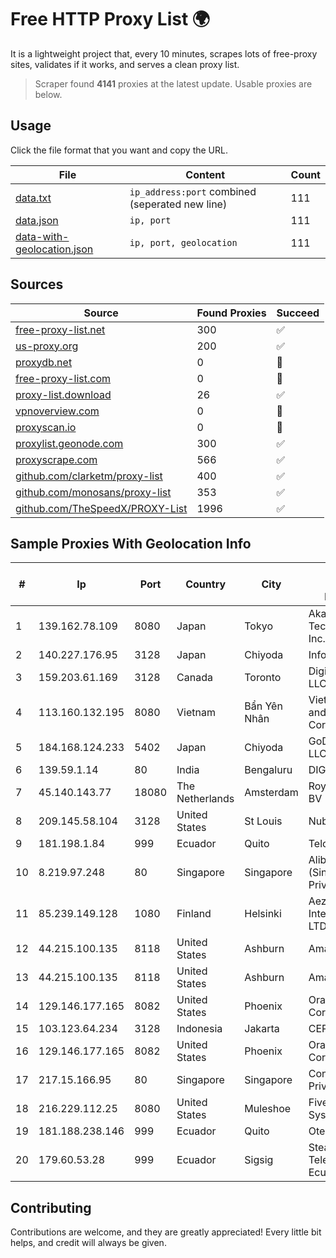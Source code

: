 
# Free HTTP Proxy List 🌍

It is a lightweight project that, every 10 minutes, scrapes lots of free-proxy sites, validates if it works, and serves a clean proxy list.


> Scraper found **4141** proxies at the latest update. Usable proxies are below.

## Usage

Click the file format that you want and copy the URL.


|File|Content|Count|
|----|-------|-----|
|[data.txt](https://raw.githubusercontent.com/themiralay/Proxy-List-World/master/data.txt)|`ip_address:port` combined (seperated new line)|111|
|[data.json](https://raw.githubusercontent.com/themiralay/Proxy-List-World/master/data.json)|`ip, port`|111|
|[data-with-geolocation.json](https://raw.githubusercontent.com/themiralay/Proxy-List-World/master/data-with-geolocation.json)|`ip, port, geolocation`|111|

## Sources

|Source|Found Proxies|Succeed|
|------|-------------|-------|
|[free-proxy-list.net](https://free-proxy-list.net)|300|✅|
|[us-proxy.org](https://www.us-proxy.org)|200|✅|
|[proxydb.net](http://proxydb.net)|0|🚫|
|[free-proxy-list.com](https://free-proxy-list.com/?page=&port=&type%5B%5D=http&type%5B%5D=https&up_time=0&search=Search)|0|🚫|
|[proxy-list.download](https://www.proxy-list.download/HTTP)|26|✅|
|[vpnoverview.com](https://vpnoverview.com/privacy/anonymous-browsing/free-proxy-servers)|0|🚫|
|[proxyscan.io](https://www.proxyscan.io)|0|🚫|
|[proxylist.geonode.com](https://proxylist.geonode.com/api/proxy-list?limit=300&page=1&sort_by=lastChecked&sort_type=desc&protocols=http,https)|300|✅|
|[proxyscrape.com](https://api.proxyscrape.com/v2/?request=displayproxies&protocol=http&timeout=10000&country=all&ssl=all&anonymity=all)|566|✅|
|[github.com/clarketm/proxy-list](https://raw.githubusercontent.com/clarketm/proxy-list/master/proxy-list-raw.txt)|400|✅|
|[github.com/monosans/proxy-list](https://raw.githubusercontent.com/monosans/proxy-list/main/proxies/http.txt)|353|✅|
|[github.com/TheSpeedX/PROXY-List](https://raw.githubusercontent.com/TheSpeedX/PROXY-List/master/http.txt)|1996|✅|


## Sample Proxies With Geolocation Info

|#|Ip|Port|Country|City|Internet Service Provider|
|-|--|----|-------|----|-------------------------|
|1|139.162.78.109|8080|Japan|Tokyo|Akamai Technologies, Inc.|
|2|140.227.176.95|3128|Japan|Chiyoda|InfoSphere|
|3|159.203.61.169|3128|Canada|Toronto|DigitalOcean, LLC|
|4|113.160.132.195|8080|Vietnam|Bẩn Yên Nhân|VietNam Post and Telecom Corporation|
|5|184.168.124.233|5402|Japan|Chiyoda|GoDaddy.com, LLC|
|6|139.59.1.14|80|India|Bengaluru|DIGITALOCEAN|
|7|45.140.143.77|18080|The Netherlands|Amsterdam|RoyaleHosting BV|
|8|209.145.58.104|3128|United States|St Louis|Nubes, LLC|
|9|181.198.1.84|999|Ecuador|Quito|Telconet S.A|
|10|8.219.97.248|80|Singapore|Singapore|Alibaba Cloud (Singapore) Private Limited|
|11|85.239.149.128|1080|Finland|Helsinki|Aeza International LTD|
|12|44.215.100.135|8118|United States|Ashburn|Amazon.com|
|13|44.215.100.135|8118|United States|Ashburn|Amazon.com|
|14|129.146.177.165|8082|United States|Phoenix|Oracle Corporation|
|15|103.123.64.234|3128|Indonesia|Jakarta|CEPATNET|
|16|129.146.177.165|8082|United States|Phoenix|Oracle Corporation|
|17|217.15.166.95|80|Singapore|Singapore|Contabo Asia Private Limited|
|18|216.229.112.25|8080|United States|Muleshoe|Five Area Systems, LLC|
|19|181.188.238.146|999|Ecuador|Quito|Otecel S.A|
|20|179.60.53.28|999|Ecuador|Sigsig|Stealth Telecom del Ecuador|



## Contributing

Contributions are welcome, and they are greatly appreciated! Every
little bit helps, and credit will always be given.

